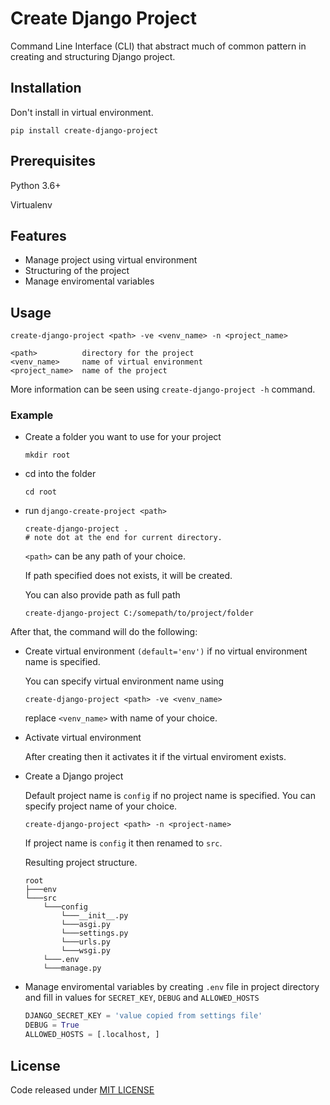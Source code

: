 # Create Django Project

Command Line Interface (CLI) that abstract much of common pattern in creating and structuring Django project.

## Installation

Don't install in virtual environment.

```
pip install create-django-project
```

## Prerequisites
Python 3.6+

Virtualenv

## Features

- Manage project using virtual environment
- Structuring of the project
- Manage enviromental variables

## Usage

```
create-django-project <path> -ve <venv_name> -n <project_name>

<path>          directory for the project
<venv_name>     name of virtual environment
<project_name>  name of the project
```

More information can be seen using `create-django-project -h` command.

### Example

- Create a folder you want to use for your project
    ```
    mkdir root
    ```

- cd into the folder
    ```
    cd root
    ```

- run ``django-create-project <path>``
    ```
    create-django-project .
    # note dot at the end for current directory.
    ```

    `<path>` can be any path of your choice.

    If path specified does not exists, it will be created.

    You can also provide path as full path
    ```
    create-django-project C:/somepath/to/project/folder
    ```

After that, the command will do the following:

- Create virtual environment ``(default='env')`` if no virtual environment name is specified.

    You can specify virtual environment name using
    ```
    create-django-project <path> -ve <venv_name>
    ```

    replace `<venv_name>` with name of your choice.

- Activate virtual environment

    After creating then it activates it if the virtual enviroment exists.

- Create a Django project

    Default project name is `config` if no project name is specified. You can specify project name of your choice.
    ```
    create-django-project <path> -n <project-name>
    ```

    If project name is `config` it then renamed to `src`.

    Resulting project structure.

    ```
    root
    ├───env
    └───src
        └───config
            └───__init__.py
            └───asgi.py
            └───settings.py
            └───urls.py
            └───wsgi.py
        └───.env
        └───manage.py
    ```

- Manage enviromental variables by creating `.env` file in project directory and fill in values for `SECRET_KEY`, `DEBUG` and `ALLOWED_HOSTS`

    ```python
    DJANGO_SECRET_KEY = 'value copied from settings file'
    DEBUG = True
    ALLOWED_HOSTS = [.localhost, ]
    ```

## License
Code released under [MIT LICENSE](https://github.com/ZendaInnocent/create-django-project/blob/main/LICENSE)
